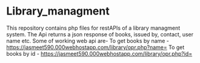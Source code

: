# Library_managment
This repository contains php files for restAPIs of a library managment system.
The Api returns a json response of books, issued by, contact, user name etc.
Some of working web api are-
To get books by name - https://jasmeet590.000webhostapp.com/library/opr.php?name=
To get books by id - https://jasmeet590.000webhostapp.com/library/opr.php?id=
